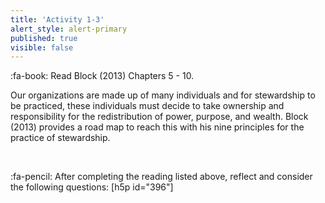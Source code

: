 ```yaml
---
title: 'Activity 1-3'
alert_style: alert-primary
published: true
visible: false
---
```


:fa-book: Read  Block (2013) Chapters 5 - 10.


Our organizations are made up of many individuals and for stewardship to be practiced, these individuals must decide to take ownership and responsibility for the redistribution of power, purpose, and wealth.  Block (2013) provides a road map to reach this with his nine principles for the practice of stewardship.


&nbsp;

:fa-pencil: After completing the reading listed above, reflect and consider the following questions:
[h5p id="396"]
